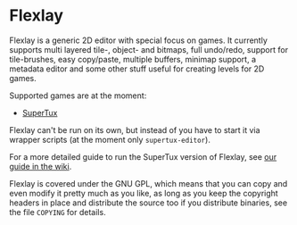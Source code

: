 # Flexlay

Flexlay is a generic 2D editor with special focus on games. It currently supports
multi layered tile-, object- and bitmaps, full undo/redo, support for tile-brushes,
easy copy/paste, multiple buffers, minimap support, a metadata editor and some
other stuff useful for creating levels for 2D games.

Supported games are at the moment:

- [SuperTux](http://supertuxproject.org/)
 
Flexlay can't be run on its own, but instead of you have to start it via wrapper
scripts (at the moment only `supertux-editor`).

For a more detailed guide to run the SuperTux version of Flexlay, see
[our guide in the wiki](https://github.com/SuperTux/flexlay/wiki/Downloading-and-Running-the-Flexlay-Editor).

Flexlay is covered under the GNU GPL, which means that you can copy
and even modify it pretty much as you like, as long as you keep the
copyright headers in place and distribute the source too if you
distribute binaries, see the file `COPYING` for details.

